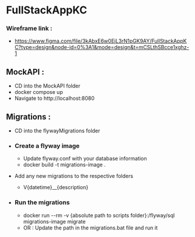 # FullStackAppKC

### Wireframe link : 
- https://www.figma.com/file/3kAbxE6w0EjL3rN1pGK9AY/FullStackAppKC?type=design&node-id=0%3A1&mode=design&t=mCSLthSBcce1xghz-1

## MockAPI :
- CD into the MockAPI folder
- docker compose up
- Navigate to http://localhost:8080

## Migrations : 
- CD into the flywayMigrations folder
- ### Create a flyway image
   - Update flyway.conf with your database information
   - docker build -t migrations-image .

- Add any new migrations to the respective folders
   - V{datetime}__{description}
- ### Run the migrations
   - docker run --rm -v {absolute path to scripts folder}:/flyway/sql migrations-image migrate
   - OR : Update the path in the migrations.bat file and run it
